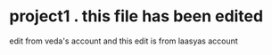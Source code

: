 # project1 . this file has been edited
edit from veda's account
and this edit is from laasyas account

